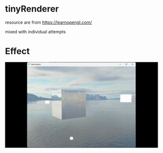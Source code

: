 # tinyRenderer
resource are from https://learnopengl.com/

mixed with individual attempts

# Effect
![img](/learnOpenGL/output.gif)  
